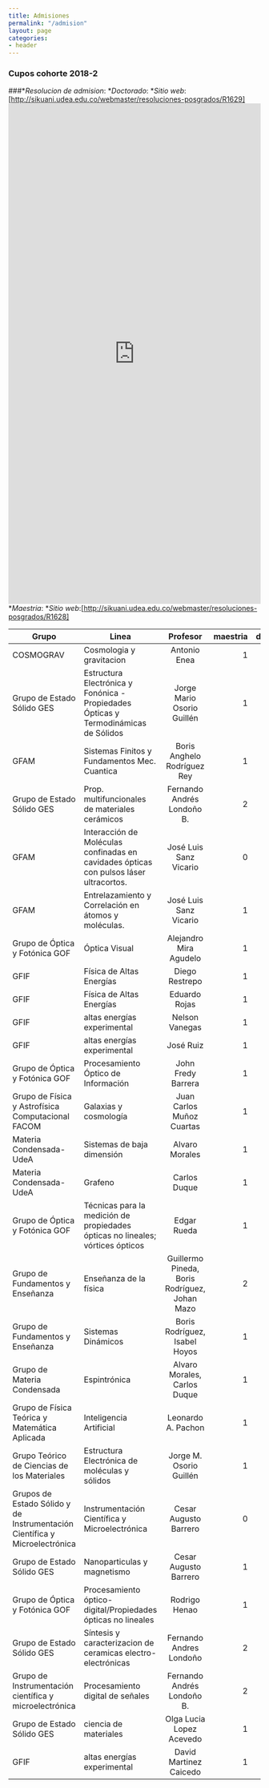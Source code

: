 ```yaml
---
title: Admisiones
permalink: "/admision"
layout: page
categories:
- header
---
```


### Cupos cohorte 2018-2
###*_Resolucion de admision_:
*_Doctorado_: 
*_Sitio web_:[http://sikuani.udea.edu.co/webmaster/resoluciones-posgrados/R1629]
<embed src="http://sikuani.udea.edu.co/webmaster/resoluciones-posgrados/R1629:html&tq=select+B,D,F,I,J+where+(G+contains+%27Activo%27)+order+by+D+desc&gid=2" style="width:100%; height: 1000px;">
*_Maestria_:
*_Sitio web_:[http://sikuani.udea.edu.co/webmaster/resoluciones-posgrados/R1628]

| Grupo | Linea         | Profesor           | maestria  | doctorado |
| ----------- |------------- |:-------------:| -----:|------:|
| COSMOGRAV      | Cosmologia y gravitacion | Antonio Enea |  1     |     1    |
|Grupo de Estado Sólido GES|	Estructura Electrónica y Fonónica - Propiedades Ópticas y Termodinámicas de Sólidos|	Jorge Mario Osorio Guillén|	1	|1|
|GFAM	|Sistemas Finitos y Fundamentos Mec. Cuantica	|Boris Anghelo Rodríguez Rey|	1|	1|
|Grupo de Estado Sólido GES|	Prop. multifuncionales de materiales cerámicos|	Fernando Andrés Londoño B.|	2	|1|
|GFAM	|Interacción de Moléculas confinadas en cavidades ópticas con pulsos láser ultracortos.|	José Luis Sanz Vicario|	0|	1|
|GFAM|	Entrelazamiento y Correlación en átomos y moléculas.|	José Luis Sanz Vicario|	1|	0|
|Grupo de Óptica y Fotónica GOF|	Óptica Visual|	Alejandro Mira Agudelo|	1|	0|
|GFIF|	Física de Altas Energías|	Diego Restrepo|	1	|1|
|GFIF	|Física de Altas Energías|	Eduardo Rojas|	1|	1|
|GFIF |	altas energías experimental |	Nelson Vanegas|	1	|1|
|GFIF|	altas energías experimental |	José Ruiz|	1|	1|
|Grupo de Óptica y Fotónica GOF	|Procesamiento Óptico de Información	|John Fredy Barrera	|1|	1|
|Grupo de Física y Astrofísica Computacional FACOM|	Galaxias y cosmología	|Juan Carlos Muñoz Cuartas|	1	|0|
|Materia Condensada-UdeA	|Sistemas de baja dimensión|	Alvaro Morales|	1|	1|
|Materia Condensada-UdeA|	Grafeno	|Carlos Duque|	1|	1|
|Grupo de Óptica y Fotónica GOF|	Técnicas para la medición de propiedades ópticas no lineales; vórtices ópticos|	Edgar Rueda	|1|	0|
|Grupo de Fundamentos y Enseñanza	|Enseñanza de la física|	Guillermo Pineda, Boris Rodríguez, Johan Mazo	|2|	0|
|Grupo de Fundamentos y Enseñanza	|Sistemas Dinámicos|	Boris Rodríguez, Isabel Hoyos|	1|	0|
|Grupo de Materia Condensada|	Espintrónica|	Alvaro Morales, Carlos Duque|	1|	1|
|Grupo de Física Teórica y Matemática Aplicada|	Inteligencia Artificial	|Leonardo A. Pachon	|1|	0|
|Grupo Teórico de Ciencias de los Materiales|	Estructura Electrónica de moléculas y sólidos|	Jorge M. Osorio Guillén|	1|	0|
|Grupos de Estado Sólido y de Instrumentación Científica y Microelectrónica|Instrumentación Científica y Microelectrónica|		Cesar Augusto Barrero|	0|	1|
|Grupo de Estado Sólido GES|	Nanoparticulas y magnetismo	|Cesar Augusto Barrero|	1	|0|
|Grupo de Óptica y Fotónica GOF|	Procesamiento óptico-digital/Propiedades ópticas no lineales|	Rodrigo Henao	|1	|0|
|Grupo de Estado Sólido GES|	Síntesis y caracterizacion de ceramicas electro-electrónicas|	Fernando Andres Londoño|	2|	1|
|Grupo de Instrumentación científica y microelectrónica|	Procesamiento digital de señales	|Fernando Andrés Londoño B.|	2|	1|
|Grupo de Estado Sólido GES	|ciencia de materiales|	Olga Lucia Lopez Acevedo|	1|	1|
|GFIF	|altas energías experimental| 	David Martinez Caicedo|	1	|1|


